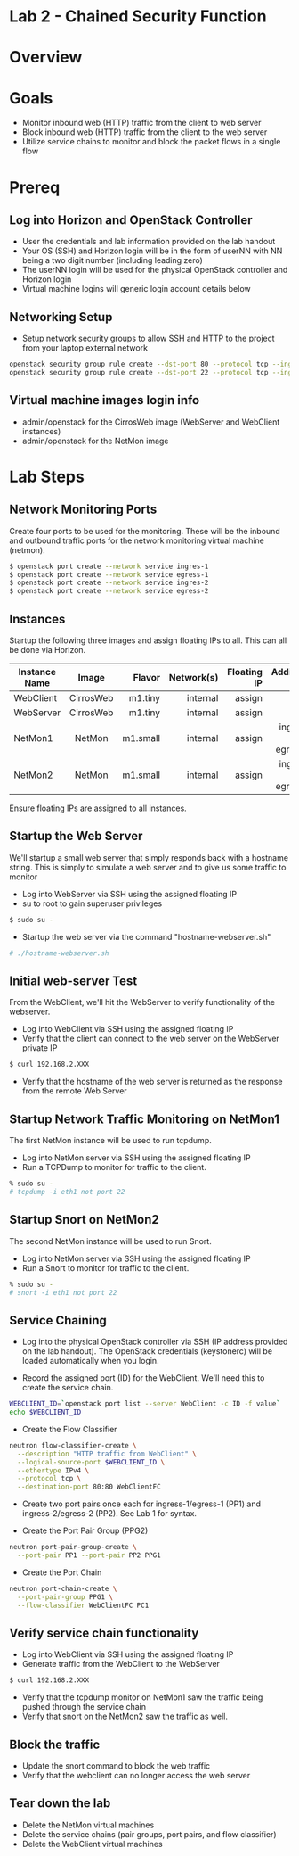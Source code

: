 
# Lab 2 - Chained Security Function

# Overview


# Goals

  * Monitor inbound web (HTTP) traffic from the client to web server
  * Block inbound web (HTTP) traffic from the client to the web server
  * Utilize service chains to monitor and block the packet flows in a single flow

# Prereq

## Log into Horizon and OpenStack Controller
  * User the credentials and lab information provided on the lab handout
  * Your OS (SSH) and Horizon login will be in the form of userNN with NN being a two digit number (including leading zero)
  * The userNN login will be used for the physical OpenStack controller and Horizon login
  * Virtual machine logins will generic login account details below

## Networking Setup
  * Setup network security groups to allow SSH and HTTP to the project from your laptop external network
```bash
openstack security group rule create --dst-port 80 --protocol tcp --ingress default
openstack security group rule create --dst-port 22 --protocol tcp --ingress default
```
## Virtual machine images login info
  * admin/openstack for the CirrosWeb image (WebServer and WebClient instances)
  * admin/openstack for the NetMon image

# Lab Steps
## Network Monitoring Ports

Create four ports to be used for the monitoring. These will be the inbound and outbound traffic ports for the network monitoring virtual machine (netmon).
```bash
$ openstack port create --network service ingres-1
$ openstack port create --network service egress-1
$ openstack port create --network service ingres-2
$ openstack port create --network service egress-2
```
## Instances

Startup the following three images and assign floating IPs to all. This can all be done via Horizon.

| Instance Name | Image         | Flavor  | Network(s)      | Floating IP | Additional Ports            |
| ------------- |:-------------:| -------:|----------------:|------------:|-------------------------------------------------------:|
| WebClient     | CirrosWeb     | m1.tiny | internal        |  assign     | none                                                   |
| WebServer     | CirrosWeb     | m1.tiny | internal        |  assign     | none                                                   |
| NetMon1       | NetMon        | m1.small| internal        |  assign     | ingress-1, egress-1                         | 
| NetMon2       | NetMon        | m1.small| internal        |  assign     | ingress-2, egress-2                         | 

Ensure floating IPs are assigned to all instances.

## Startup the Web Server

We'll startup a small web server that simply responds back with a hostname string. This is simply to simulate a web server and to give us some traffic to monitor
* Log into WebServer via SSH using the assigned floating IP
* su to root to gain superuser privileges
```bash
$ sudo su -
```
* Startup the web server via the command "hostname-webserver.sh"
```bash
# ./hostname-webserver.sh
```

## Initial web-server Test

From the WebClient, we'll hit the WebServer to verify functionality of the webserver.

* Log into WebClient via SSH using the assigned floating IP
* Verify that the client can connect to the web server on the WebServer private IP
```bash
$ curl 192.168.2.XXX
```
* Verify that the hostname of the web server is returned as the response from the remote Web Server

## Startup Network Traffic Monitoring on NetMon1

The first NetMon instance will be used to run tcpdump.

* Log into NetMon server via SSH using the assigned floating IP 
* Run a TCPDump to monitor for traffic to the client.

```bash
% sudo su -
# tcpdump -i eth1 not port 22
```

## Startup Snort on NetMon2

The second NetMon instance will be used to run Snort.

* Log into NetMon server via SSH using the assigned floating IP 
* Run a Snort to monitor for traffic to the client.

```bash
% sudo su -
# snort -i eth1 not port 22
```

## Service Chaining

* Log into the physical OpenStack controller via SSH (IP address provided on the lab handout). The OpenStack credentials (keystonerc) will be loaded automatically when you login.

* Record the assigned port (ID) for the WebClient. We'll need this to create the service chain.
```bash
WEBCLIENT_ID=`openstack port list --server WebClient -c ID -f value`
echo $WEBCLIENT_ID
```

* Create the Flow Classifier
```bash
neutron flow-classifier-create \
  --description "HTTP traffic from WebClient" \
  --logical-source-port $WEBCLIENT_ID \
  --ethertype IPv4 \
  --protocol tcp \
  --destination-port 80:80 WebClientFC
```

* Create two port pairs once each for ingress-1/egress-1 (PP1) and ingress-2/egress-2 (PP2). See Lab 1 for syntax.

* Create the Port Pair Group (PPG2)
```bash
neutron port-pair-group-create \
  --port-pair PP1 --port-pair PP2 PPG1
```

* Create the Port Chain
```bash
neutron port-chain-create \
  --port-pair-group PPG1 \
  --flow-classifier WebClientFC PC1
```

## Verify service chain functionality

* Log into WebClient via SSH using the assigned floating IP
* Generate traffic from the WebClient to the WebServer
```bash
$ curl 192.168.2.XXX
```
* Verify that the tcpdump monitor on NetMon1 saw the traffic being pushed through the service chain
* Verify that snort on the NetMon2 saw the traffic as well.

## Block the traffic

* Update the snort command to block the web traffic
* Verify that the webclient can no longer access the web server

## Tear down the lab

* Delete the NetMon virtual machines
* Delete the service chains (pair groups, port pairs, and flow classifier)
* Delete the WebClient virtual machines
